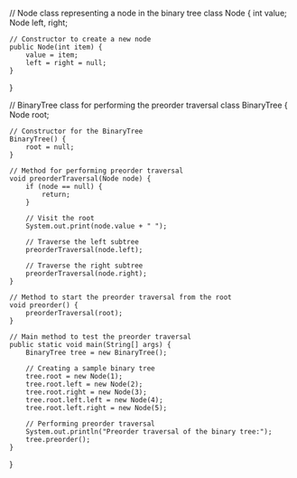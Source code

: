 // Node class representing a node in the binary tree
class Node {
    int value;
    Node left, right;

    // Constructor to create a new node
    public Node(int item) {
        value = item;
        left = right = null;
    }
}

// BinaryTree class for performing the preorder traversal
class BinaryTree {
    Node root;

    // Constructor for the BinaryTree
    BinaryTree() {
        root = null;
    }

    // Method for performing preorder traversal
    void preorderTraversal(Node node) {
        if (node == null) {
            return;
        }

        // Visit the root
        System.out.print(node.value + " ");

        // Traverse the left subtree
        preorderTraversal(node.left);

        // Traverse the right subtree
        preorderTraversal(node.right);
    }

    // Method to start the preorder traversal from the root
    void preorder() {
        preorderTraversal(root);
    }

    // Main method to test the preorder traversal
    public static void main(String[] args) {
        BinaryTree tree = new BinaryTree();

        // Creating a sample binary tree
        tree.root = new Node(1);
        tree.root.left = new Node(2);
        tree.root.right = new Node(3);
        tree.root.left.left = new Node(4);
        tree.root.left.right = new Node(5);

        // Performing preorder traversal
        System.out.println("Preorder traversal of the binary tree:");
        tree.preorder();
    }
}
